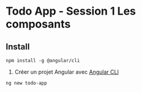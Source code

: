 
# Todo App - Session 1 Les composants

## Install

`npm install -g @angular/cli`

1. Créer un projet Angular avec [Angular CLI](https://github.com/angular/angular-cli)

`ng new todo-app`
